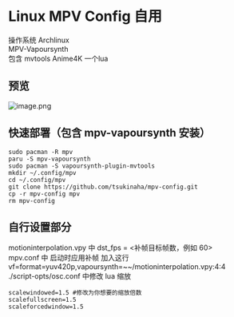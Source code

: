 # Linux MPV Config 自用   
操作系统 Archlinux    
MPV-Vapoursynth  
包含 mvtools Anime4K 一个lua  
## 预览 
![image.png](https://s2.loli.net/2023/10/17/eiQVHFqyukJv2mj.png)    
## 快速部署（包含 mpv-vapoursynth 安装）
```
sudo pacman -R mpv 
paru -S mpv-vapoursynth
sudo pacman -S vapoursynth-plugin-mvtools
mkdir ~/.config/mpv
cd ~/.config/mpv
git clone https://github.com/tsukinaha/mpv-config.git
cp -r mpv-config mpv
rm mpv-config
```
## 自行设置部分   

motioninterpolation.vpy 中 dst_fps = <补帧目标帧数，例如 60>   
mpv.conf 中 启动时应用补帧 加入这行 vf=format=yuv420p,vapoursynth=~~/motioninterpolation.vpy:4:4   
./script-opts/osc.conf 中修改 lua 缩放
```
scalewindowed=1.5 #修改为你想要的缩放倍数
scalefullscreen=1.5
scaleforcedwindow=1.5
``` 
